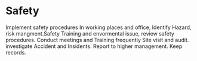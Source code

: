 # Safety
Implement  safety  procedures  In working places  and office, Identify Hazard, risk mangment.Safety  Training  and envormental issue, review  safety  procedures. 
Conduct meetings and Training  frequently
Site visit  and audit.
investigate Accident and Insidents.
Report to higher management.
Keep records.
